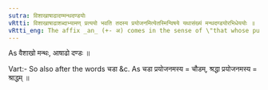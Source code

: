 ```yaml
---
sutra: विशाखाषाढादण्मन्थदण्डयोः
vRtti: विशाखाषाढाशब्दाभ्यामण् प्रत्ययो भवति तदस्य प्रयोजनमित्येतस्मिन्विषये यथासंख्यं मन्थदण्डयोरभिधेययोः ॥
vRtti_eng: The affix _an_ (+- अ) comes in the sense of \"that whose purpose is this\", after the words _visakha_, and _ashadha_, when the derivative of the first is combined with मन्थ and that of the second with दण्ड ॥
---
```

As वैशाखो मन्थः, आषाढो दण्डः ॥

Vart:- So also after the words चडा &c. As चडा प्रयोजनमस्य = चौडम्, श्रद्धा प्रयोजनमस्य = श्राद्धम् ॥
